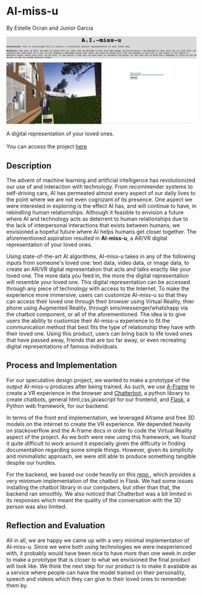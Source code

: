 # AI-miss-u

By Estelle Ocran and Junior Garcia

<div align="center">
    <img src="ai-miss-u.png">
</div>

A digital representation of your loved ones. <br><br>
You can access the project <a href = "https://vr-chatbot.herokuapp.com/">here</a>

## Description

The advent of machine learning and artificial intelligence has revolutionized our use of and interaction with technology. From recommender systems to self-driving cars, AI has permeated almost every aspect of our daily lives to the point where we are not even cognizant of its presence. One aspect we were interested in exploring is the effect AI has, and will continue to have, in rekindling human relationships. Although it feasible to envision a future where AI and technology acts as deterrent to human relationships due to the lack of interpersonal interactions that exists between humans, we envisioned a hopeful future where AI helps humans get closer together. The aforementioned aspiration resulted in **AI-miss-u**, a AR/VR digital representation of your loved ones. 

Using state-of-the-art AI algorithms, AI-miss-u takes in any of the following inputs from someone's loved one: text data, video data, or image data, to create an AR/VR digital representation that acts and talks exactly like your loved one. The more data you feed in, the more the digital representation will resemble your loved one. This digital representation can be accessed through any piece of technology with access to the Internet. To make the experience more immersive, users can customize  AI-miss-u so that they can access their loved one through their browser using Virtual Reality, thier phone using Augmented Reality, through sms/messenger/whatshapp via the chatbot component, or all of the aforementioned. The idea is to give users the ability to customize their AI-miss-u experience to fit the communication method that best fits the type of relationship they have with their loved one. Using this product, users can bring back to life loved ones that have passed away, friends that are too far away, or even recreating digital representations of famous individuals.

## Process and Implementation

For our speculative design project, we wanted to make a prototype of the output AI-miss-u produces after being trained. As such, we use <a href="https://aframe.io/">A-Frame</a> to create a VR experience in the browser and <a href="https://chatterbot.readthedocs.io/en/stable/tutorial.html">Chatterbot</a>, a python library to create chatbots, general html,css,javascript for our frontend, and <a href="https://flask.palletsprojects.com/en/1.1.x/">Flask</a>, a Python web framework, for our backend.     

In terms of the front end implementation, we leveraged Aframe and free 3D models on the internet to create the VR experience. We depended heavily on stackoverflow and the A-frame docs in order to code the Virtual Reality aspect of the project. As we both were new using this framework, we found it quite difficult to work around it especially given the diffculty in finding documentation regarding some simple things. However, given its simplicity and minimalistic approach, we were still able to produce something tangible despite our hurdles.     

For the backend, we based our code heavily on this <a href="https://github.com/chamkank/flask-chatterbot">repo </a>, which provides a very minimum implementation of the chatbot in Flask. We had some issues installing the chatbot library in our computers, but other than that, the backend ran smoothly. We also noticed that Chatterbot was a bit limited in its responses which meant the quality of the conversation with the 3D person was also limited.

## Reflection and Evaluation

All in all, we are happy we came up with a very minimal implementaton of AI-miss-u. Since we were both using technologies we were inexperienced with, it probably would have been nice to have more than one week in order to make a prototype that is closer to what we envisioned the final product will look like. We think the next step for our product is to make it available as a service where people can have the model trained on their personality, speech and videos which they can give to their loved ones to remember them by.             
